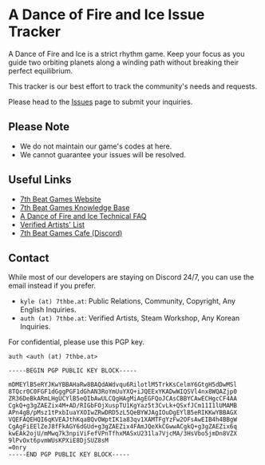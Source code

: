 # A Dance of Fire and Ice Issue Tracker

A Dance of Fire and Ice is a strict rhythm game. Keep your focus as you guide two orbiting planets along a winding path without breaking their perfect equilibrium.

This tracker is our best effort to track the community's needs and requests.

Please head to the [Issues](https://github.com/7thbeat/adofai/issues) page to submit your inquiries.

## Please Note

* We do not maintain our game's codes at here.
* We cannot guarantee your issues will be resolved.

## Useful Links

* [7th Beat Games Website](https://7thbe.at)
* [7th Beat Games Knowledge Base](https://7thbeat.notion.site/7BG-Knowledge-Base-d1f6dcc1c792418fa6a7008ebee8519f)
* [A Dance of Fire and Ice Technical FAQ](https://7thbeat.notion.site/ADOFAI-Technical-Problems-FAQ-4ecf7f7455ea486495692594533f7402)
* [Verified Artists' List](https://7thbe.at/verified-artists/adofai)
* [7th Beat Games Cafe (Discord)](https://7thbe.at/discord)

## Contact

While most of our developers are staying on Discord 24/7, you can use the email instead if you prefer.

* `kyle (at) 7thbe.at`: Public Relations, Community, Copyright, Any English Inquiries.
* `auth (at) 7thbe.at`: Verified Artists, Steam Workshop, Any Korean Inquiries.

For confidential, please use this PGP key.

```text
auth <auth (at) 7thbe.at>

-----BEGIN PGP PUBLIC KEY BLOCK-----

mDMEYlB5eRYJKwYBBAHaRw8BAQdAWdvqu6RilotlM5TrkKsCelmY6GtgH5dDwMSl
8TQcr0C0FGF1dGggPGF1dGhAN3RoYmUuYXQ+iJQEExYKADwWIQSVl4nx8WQAZjp0
ZR36DeBkARmLHgUCYlB5eQIbAwULCQgHAgMiAgEGFQoJCAsCBBYCAwECHgcCF4AA
CgkQ+g3gZAEZix4M+AD/RIGbFOjXuspTU1KgYaz5t3CvLk+QSxfJCm11I1lUMAMB
APn4gB/pMsz1tPxbIuaYXOIwZRwDRD5zL5QeBYWJAgIOuDgEYlB5eRIKKwYBBAGX
VQEFAQEHQI6qKVEAJthKqaBQvOWptIK1a83qv1XAMTFgYzFw2OFsAwEIB4h4BBgW
CgAgFiEElZeJ8fFkAGY6dGUd+g3gZAEZix4FAmJQeXkCGwwACgkQ+g3gZAEZix6q
kwEAk2ojU/mMwq7k3npiViFefVPnTfhxMASxU231la7VjcMA/3HsVbo5jmDn8VZX
9lPvOxt6pvmWUsKPXiE8DjSUZ8sM
=0nry
-----END PGP PUBLIC KEY BLOCK-----
```
